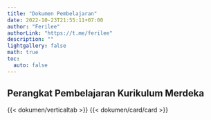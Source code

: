 ```yaml
---
title: "Dokumen Pembelajaran"
date: 2022-10-23T21:55:11+07:00
author: "Ferilee"
authorLink: "https://t.me/ferilee"
description: ""
lightgallery: false
math: true
toc:
  auto: false
---
```

## Perangkat Pembelajaran Kurikulum Merdeka
{{< dokumen/verticaltab >}}
{{< dokumen/card/card >}}
